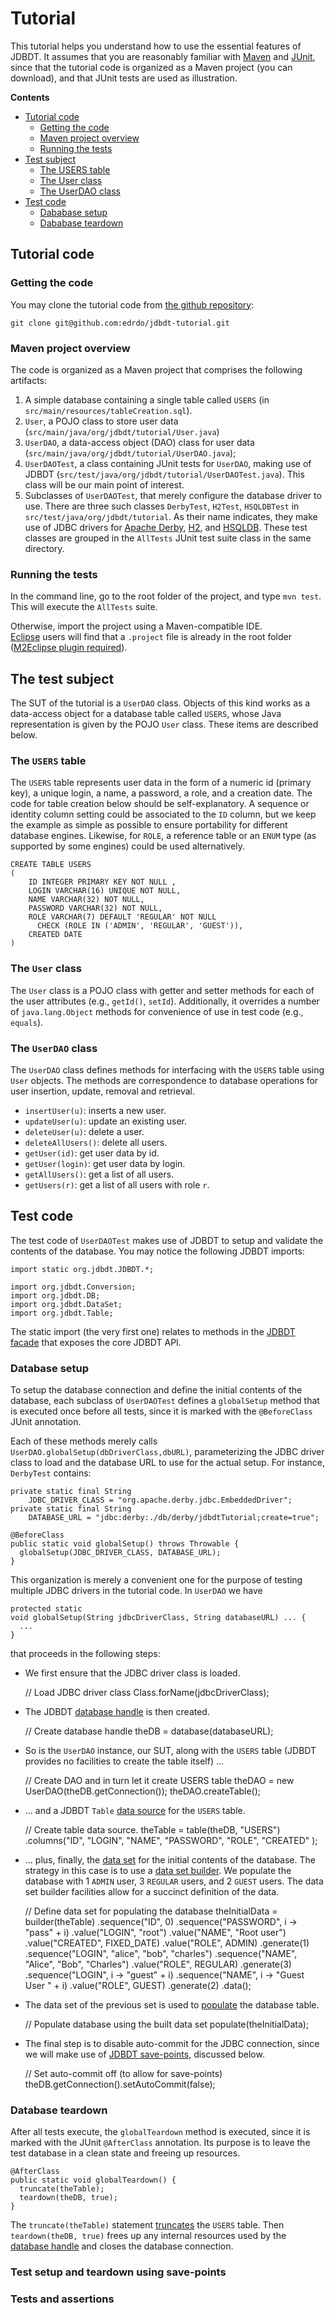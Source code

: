 # Tutorial

This tutorial helps you understand how to use the essential
features of JDBDT.  It assumes that you are reasonably familiar with [Maven](http://maven.org) and [JUnit](http://junit.org), since that the tutorial code is organized as a Maven project (you can download), and that JUnit tests are used as illustration.

**Contents**

* 	[Tutorial code](Tutorial.html#TheCode)
	*	[Getting the code](Tutorial.html#TheCode.GetIt)
	*	[Maven project overview](Tutorial.html#TheCode.MavenProject)
	*   [Running the tests](Tutorial.html#TheCode.RunningTheTests)
* 	[Test subject](Tutorial.html#TheTestSubject)
	*	[The USERS table](Tutorial.html#TheTestSubject.Table)
	*	[The User class](Tutorial.html#TheTestSubject.UserClass)
	*	[The UserDAO class](Tutorial.html#TheTestSubject.UserDAOClass)
* 	[Test code](Tutorial.html#TheTestCode)
	*	[Dababase setup](Tutorial.html#TheTestCode.DBSetup")
	*	[Dababase teardown](Tutorial.html#TheTestCode.DBTeardown")
	
## Tutorial code
<a name="#TheCode"></a>

### Getting the code
<a name="TheCode.GetIt"></a>

You may clone the tutorial code from [the github repository](http://github.com/edrdo/jdbdt-tutorial):
	
	git clone git@github.com:edrdo/jdbdt-tutorial.git

### Maven project overview
<a name="TheCode.MavenProject"></a>

The code is organized as a Maven project that comprises the following artifacts:

1. A simple database containing a single table called `USERS`
(in `src/main/resources/tableCreation.sql`).	
2. `User`, a POJO class to store user data (`src/main/java/org/jdbdt/tutorial/User.java`)
3. `UserDAO`,  a data-access object (DAO) class for user data (`src/main/java/org/jdbdt/tutorial/UserDAO.java`);
4. `UserDAOTest`, a class containing JUnit tests for `UserDAO`, making use of JDBDT (`src/test/java/org/jdbdt/tutorial/UserDAOTest.java`).
This class will be our main point of interest.
5. Subclasses of `UserDAOTest`, that merely configure the database driver to use.
There are three such classes `DerbyTest`, `H2Test`, `HSQLDBTest` in `src/test/java/org/jdbdt/tutorial`. As their name indicates, they make use of JDBC drivers for [Apache Derby](http://db.apache.org/derby), [H2](http://h2database.com), and [HSQLDB](http://hsqldb.org). These test classes are grouped in the `AllTests` JUnit test suite class in the same directory.

### Running the tests
<a name="TheCode.RunningTheTests"></a>

In the command line, go to the root folder of the project, and type `mvn test`.  
This will execute the `AllTests` suite.  

Otherwise, import the project using a Maven-compatible IDE.  
[Eclipse](http://eclipse.org) users will find that a `.project` file is already in the root folder ([M2Eclipse plugin required](http://www.eclipse.org/m2e/)).

## The test subject
<a name="TheTestSubject"></a>

The SUT of the tutorial is a `UserDAO` class. Objects of this kind 
works as a data-access object for a database table called `USERS`,
whose Java representation is given by the POJO `User` class. 
These items are described below.

### The `USERS` table 
<a name="TheTestSubject.Table"></a>

The `USERS` table represents user data in the form of a numeric id (primary key), a unique login, a name, a password, a role, and a creation date. The code for table creation below should be self-explanatory.  A sequence or identity column setting could be associated to the `ID` column, but we keep the example as simple as possible to ensure portability for different database engines. Likewise, for `ROLE`, a reference table or an `ENUM` type (as supported by some engines) could be used alternatively.

	CREATE TABLE USERS 
	(
		ID INTEGER PRIMARY KEY NOT NULL ,
		LOGIN VARCHAR(16) UNIQUE NOT NULL,
		NAME VARCHAR(32) NOT NULL,
		PASSWORD VARCHAR(32) NOT NULL,
		ROLE VARCHAR(7) DEFAULT 'REGULAR' NOT NULL
		  CHECK (ROLE IN ('ADMIN', 'REGULAR', 'GUEST')),
		CREATED DATE
	)
	
### The `User` class
<a name="TheTestSubject.UserClass"></a>

The `User` class is a POJO class with getter and setter methods for each of the user attributes (e.g., `getId()`, `setId`). Additionally, it overrides a number of `java.lang.Object` methods for convenience of use in test code (e.g., `equals`). 

### The `UserDAO` class
<a name="TheTestSubject.UserDAOClass"></a>

The `UserDAO` class defines methods for interfacing with the `USERS` table 
using `User` objects. The methods are correspondence to database operations
for user insertion, update, removal and retrieval.

* `insertUser(u)`: inserts a new user.
* `updateUser(u)`: update an existing user.
* `deleteUser(u)`: delete a user.
* `deleteAllUsers()`: delete all users.
* `getUser(id)`: get user data by id.
* `getUser(login)`: get user data by login.
* `getAllUsers()`: get a list of all users.
* `getUsers(r)`: get a list of all users with role `r`.

## Test code
<a name="TheTestCode"></a>

The test code of `UserDAOTest` makes use of JDBDT to setup and validate the
contents of the database. You may notice the following JDBDT imports:

	import static org.jdbdt.JDBDT.*; 

	import org.jdbdt.Conversion;
	import org.jdbdt.DB;
	import org.jdbdt.DataSet;
	import org.jdbdt.Table;

The static import (the very first one) relates to methods in the [JDBDT facade](Facade.html) that exposes the core JDBDT API.

### Database setup 
<a name="TheTestCode.DBSetup"></a>

To setup the database connection and define the initial contents of the database,
each subclass of `UserDAOTest` defines a `globalSetup`
method that is executed once before all tests, since it is marked with the `@BeforeClass` JUnit annotation. 

Each of these methods merely calls `UserDAO.globalSetup(dbDriverClass,dbURL)`, parameterizing the JDBC driver class to load and the database URL to use for the actual setup. For instance, `DerbyTest` contains:

	private static final String 
    	JDBC_DRIVER_CLASS = "org.apache.derby.jdbc.EmbeddedDriver";
    private static final String 
    	DATABASE_URL = "jdbc:derby:./db/derby/jdbdtTutorial;create=true";
    	
    @BeforeClass
    public static void globalSetup() throws Throwable {
      globalSetup(JDBC_DRIVER_CLASS, DATABASE_URL);
    }
 
This organization is merely a convenient one for the purpose of 
testing multiple JDBC drivers in the tutorial code.
In `UserDAO` we have
    
    protected static
    void globalSetup(String jdbcDriverClass, String databaseURL) ... { 
      ... 
    }

that proceeds in the following steps:

- We first ensure that the JDBC driver class is loaded.

    // Load JDBC driver class
    Class.forName(jdbcDriverClass);
    
- The JDBDT [database handle](DB.html) is then created.
   
    // Create database handle
    theDB = database(databaseURL);
 
- So is the `UserDAO` instance, our SUT, along with the `USERS` table
(JDBDT provides no facilities to create the table itself) ...
   
    // Create DAO and in turn let it create USERS table 
    theDAO = new UserDAO(theDB.getConnection());
    theDAO.createTable();

- ... and a JDBDT `Table` [data source](DataSources.html) for the `USERS` table. 
   
    // Create table data source.
    theTable = table(theDB, "USERS")
              .columns("ID",
                       "LOGIN", 
                       "NAME", 
                       "PASSWORD",
                       "ROLE",
                       "CREATED" );
                       
- ... plus, finally, the [data set](DataSets.html) for the initial contents of the database. The strategy in this case is to use a [data set builder](DataSets.html#Creation.Builder). 
We populate the database with 1 `ADMIN` user, 3 `REGULAR` users, and 2 `GUEST`
users. The data set builder facilities allow for a succinct definition of the data.


    // Define data set for populating the database
    theInitialData
      =  builder(theTable)
        .sequence("ID", 0)
        .sequence("PASSWORD", i -> "pass" + i)
        .value("LOGIN", "root")
        .value("NAME", "Root user")
        .value("CREATED", FIXED_DATE)
        .value("ROLE", ADMIN)
        .generate(1)
        .sequence("LOGIN", "alice", "bob", "charles")
        .sequence("NAME",  "Alice", "Bob", "Charles")
        .value("ROLE", REGULAR)
        .generate(3)
        .sequence("LOGIN", i -> "guest" + i)
        .sequence("NAME",  i -> "Guest User " + i)
        .value("ROLE", GUEST)
        .generate(2)
        .data();

- The data set of the previous set is used to [populate](DBSetup.html#Insert) the database table.
  
    // Populate database using the built data set
    populate(theInitialData);

- The final step is to disable auto-commit for the JDBC connection,
since we will make use of [JDBDT save-points](DBSetup.html#SaveAndRestore), 
discussed below. 

    // Set auto-commit off (to allow for save-points)
    theDB.getConnection().setAutoCommit(false);

### Database teardown
<a name="TheTestCode.DBTeardown"></a>

After all tests execute, the `globalTeardown` method is executed, 
since it is marked with the JUnit `@AfterClass` annotation. 
Its purpose is to leave the test database in a clean state and freeing up
resources.

    @AfterClass 
    public static void globalTeardown() {
      truncate(theTable);
      teardown(theDB, true);
    }

The `truncate(theTable)` statement [truncates](DBSetup.html#Clean) the `USERS` table.
Then `teardown(theDB, true)` frees up any internal resources used by the [database handle](DB.html) and closes the database connection.

### Test setup and teardown using save-points
<a name="TestCode.TestSetup"></a>


### Tests and assertions

 


